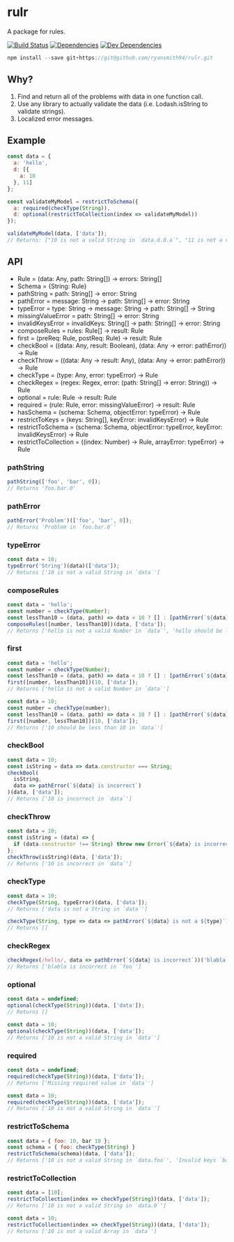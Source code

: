 # rulr
A package for rules.

[![Build Status](https://travis-ci.org/ryansmith94/rulr.svg?branch=master)](https://travis-ci.org/ryansmith94/rulr)
[![Dependencies](https://david-dm.org/ryansmith94/rulr.png)](https://david-dm.org/ryansmith94/rulr)
[![Dev Dependencies](https://david-dm.org/ryansmith94/rulr/dev-status.png)](https://david-dm.org/ryansmith94/rulr?type=dev)

```js
npm install --save git+https://git@github.com/ryansmith94/rulr.git
```

## Why?
1. Find and return all of the problems with data in one function call.
2. Use any library to actually validate the data (i.e. Lodash.isString to validate strings).
3. Localized error messages.

## Example
```js
const data = {
  a: 'hello',
  d: [{
    a: 10
  }, 11]
};

const validateMyModel = restrictToSchema({
  a: required(checkType(String)),
  d: optional(restrictToCollection(index => validateMyModel))
});

validateMyModel(data, ['data']);
// Returns: ["10 is not a valid String in `data.d.0.a`", "11 is not a valid Object in `data.d.1`"]
```

## API
- Rule = (data: Any, path: String[]) -> errors: String[]
- Schema = {String: Rule}
- pathString = path: String[] -> error: String
- pathError = message: String -> path: String[] -> error: String
- typeError = type: String -> message: String -> path: String[] -> String
- missingValueError = path: String[] -> error: String
- invalidKeysError = invalidKeys: String[] -> path: String[] -> error: String
- composeRules = rules: Rule[] -> result: Rule
- first = (preReq: Rule, postReq: Rule) -> result: Rule
- checkBool = ((data: Any, result: Boolean), (data: Any -> error: pathError)) -> Rule
- checkThrow = ((data: Any -> result: Any), (data: Any -> error: pathError)) -> Rule
- checkType = (type: Any, error: typeError) -> Rule
- checkRegex = (regex: Regex, error: (path: String[] -> error: String)) -> Rule
- optional = rule: Rule -> result: Rule
- required = (rule: Rule, error: missingValueError) -> result: Rule
- hasSchema = (schema: Schema, objectError: typeError) -> Rule
- restrictToKeys = (keys: String[], keyError: invalidKeysError) -> Rule
- restrictToSchema = (schema: Schema, objectError: typeError, keyError: invalidKeysError) -> Rule
- restrictToCollection = ((index: Number) -> Rule, arrayError: typeError) -> Rule

### pathString
```js
pathString(['foo', 'bar', 0]);
// Returns 'foo.bar.0'
```

### pathError
```js
pathError('Problem')(['foo', 'bar', 0]);
// Returns 'Problem in `foo.bar.0`'
```

### typeError
```js
const data = 10;
typeError('String')(data)(['data']);
// Returns ['10 is not a valid String in `data`']
```

### composeRules
```js
const data = 'hello';
const number = checkType(Number);
const lessThan10 = (data, path) => data < 10 ? [] : [pathError(`${data} should be less than 10`)(path)];
composeRules([number, lessThan10])(data, ['data']);
// Returns ['hello is not a valid Number in `data`', 'hello should be less than 10 in `data`']
```

### first
```js
const data = 'hello';
const number = checkType(Number);
const lessThan10 = (data, path) => data < 10 ? [] : [pathError(`${data} should be less than 10`)(path)];
first([number, lessThan10])(10, ['data']);
// Returns ['hello is not a valid Number in `data`']

const data = 10;
const number = checkType(number);
const lessThan10 = (data, path) => data < 10 ? [] : [pathError(`${data} should be less than 10`)(path)];
first([number, lessThan10])(10, ['data']);
// Returns ['10 should be less than 10 in `data`']
```

### checkBool
```js
const data = 10;
const isString = data => data.constructor === String;
checkBool(
  isString,
  data => pathError(`${data} is incorrect`)
)(data, ['data']);
// Returns ['10 is incorrect in `data`']
```

### checkThrow
```js
const data = 10;
const isString = (data) => {
  if (data.constructor !== String) throw new Error(`${data} is incorrect`); 
};
checkThrow(isString)(data, ['data']);
// Returns ['10 is incorrect in `data`']
```

### checkType
```js
const data = 10;
checkType(String, typeError)(data, ['data']);
// Returns ['data is not a String in `data`']

checkType(String, type => data => pathError(`${data} is not a ${type}`))('Hello', ['foo']);
// Returns []
```

### checkRegex
```js
checkRegex(/hello/, data => pathError(`${data} is incorrect`))('blabla', ['foo'])
// Returns ['blabla is incorrect in `foo`']
```

### optional
```js
const data = undefined;
optional(checkType(String))(data, ['data']);
// Returns []

const data = 10;
optional(checkType(String))(data, ['data']);
// Returns ['10 is not a valid String in `data`']
```

### required
```js
const data = undefined;
required(checkType(String))(data, ['data']);
// Returns ['Missing required value in `data`']

const data = 10;
required(checkType(String))(data, ['data']);
// Returns ['10 is not a valid String in `data`']
```

### restrictToSchema
```js
const data = { foo: 10, bar 10 };
const schema = { foo: checkType(String) }
restrictToSchema(schema)(data, ['data']);
// Returns ['10 is not a valid String in `data.foo`', 'Invalid keys `bar` found in `data`']
```

### restrictToCollection
```js
const data = [10];
restrictToCollection(index => checkType(String))(data, ['data']);
// Returns ['10 is not a valid String in `data.0`']

const data = 10;
restrictToCollection(index => checkType(String))(data, ['data']);
// Returns ['10 is not a valid Array in `data`']
```
